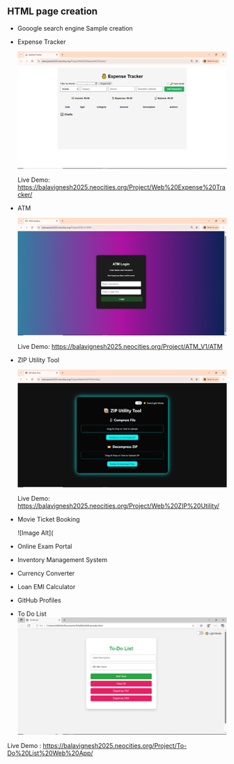 ## HTML page creation      
* Gooogle search engine Sample creation
* Expense Tracker
  
   ![Image Alt](https://github.com/Bala-6478/HTML/blob/aa45c719632cceca2f4b782f4838086163cc15ad/Screenshot%20(44).png)
  
  Live Demo:
  https://balavignesh2025.neocities.org/Project/Web%20Expense%20Tracker/
* ATM
  
  ![Image Alt](https://github.com/Bala-6478/HTML/blob/62b15ebce52de22db6aa214edc591869fc5adca8/Screenshot%20(43).png)
  
  Live Demo:
  https://balavignesh2025.neocities.org/Project/ATM_V1/ATM
* ZIP Utility Tool
  
   ![Image Alt](https://github.com/Bala-6478/HTML/blob/5ece052b6f84f2db13730c004ce04c7929d20238/Screenshot%20(45).png)

  Live Demo:
  https://balavignesh2025.neocities.org/Project/Web%20ZIP%20Utility/
* Movie Ticket Booking

   ![Image Alt](
  
* Online Exam Portal
* Inventory Management System
* Currency Converter
* Loan EMI Calculator
* GitHub Profiles
* To Do List
 ![Image Alt](https://github.com/Bala-6478/HTML/blob/86fe496a58f8563f859ec7429e345d33461f8491/Screenshot%20(47).png)

Live Demo :
https://balavignesh2025.neocities.org/Project/To-Do%20List%20Web%20App/
  
  
  
  
  


  

